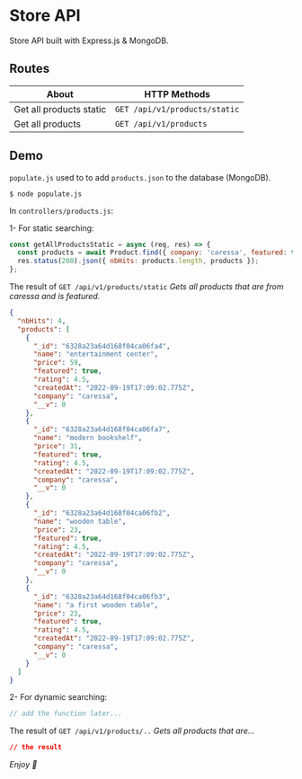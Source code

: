 # Store API

Store API built with Express.js & MongoDB.

## Routes

| About                   | HTTP Methods                  |
| ----------------------- | ----------------------------- |
| Get all products static | `GET /api/v1/products/static` |
| Get all products        | `GET /api/v1/products`        |

## Demo

`populate.js` used to to add `products.json` to the database (MongoDB).

```
$ node populate.js
```

In `controllers/products.js`:

1- For static searching:

```js
const getAllProductsStatic = async (req, res) => {
  const products = await Product.find({ company: 'caressa', featured: true });
  res.status(200).json({ nbHits: products.length, products });
};
```

The result of `GET /api/v1/products/static` _Gets all products that are from caressa and is featured._

```json
{
  "nbHits": 4,
  "products": [
    {
      "_id": "6328a23a64d168f04ca06fa4",
      "name": "entertainment center",
      "price": 59,
      "featured": true,
      "rating": 4.5,
      "createdAt": "2022-09-19T17:09:02.775Z",
      "company": "caressa",
      "__v": 0
    },
    {
      "_id": "6328a23a64d168f04ca06fa7",
      "name": "modern bookshelf",
      "price": 31,
      "featured": true,
      "rating": 4.5,
      "createdAt": "2022-09-19T17:09:02.775Z",
      "company": "caressa",
      "__v": 0
    },
    {
      "_id": "6328a23a64d168f04ca06fb2",
      "name": "wooden table",
      "price": 23,
      "featured": true,
      "rating": 4.5,
      "createdAt": "2022-09-19T17:09:02.775Z",
      "company": "caressa",
      "__v": 0
    },
    {
      "_id": "6328a23a64d168f04ca06fb3",
      "name": "a first wooden table",
      "price": 23,
      "featured": true,
      "rating": 4.5,
      "createdAt": "2022-09-19T17:09:02.775Z",
      "company": "caressa",
      "__v": 0
    }
  ]
}
```

2- For dynamic searching:

```js
// add the function later...
```

The result of `GET /api/v1/products/..` _Gets all products that are..._

```json
// the result
```

_Enjoy 🤍_

